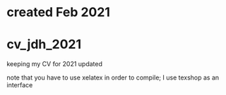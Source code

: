
# created Feb 2021

# cv_jdh_2021
keeping my CV for 2021 updated

note that you have to use xelatex in order to compile;
I use texshop as an interface
